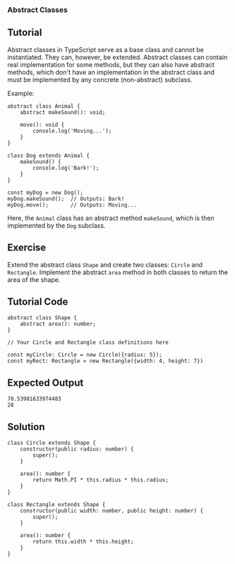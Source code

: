 ### Abstract Classes

Tutorial
-------
Abstract classes in TypeScript serve as a base class and cannot be instantiated. They can, however, be extended. Abstract classes can contain real implementation for some methods, but they can also have abstract methods, which don't have an implementation in the abstract class and must be implemented by any concrete (non-abstract) subclass.

Example:

    abstract class Animal {
        abstract makeSound(): void;
    
        move(): void {
            console.log('Moving...');
        }
    }
    
    class Dog extends Animal {
        makeSound() {
            console.log('Bark!');
        }
    }
    
    const myDog = new Dog();
    myDog.makeSound();  // Outputs: Bark!
    myDog.move();       // Outputs: Moving...

Here, the `Animal` class has an abstract method `makeSound`, which is then implemented by the `Dog` subclass.

Exercise
-------
Extend the abstract class `Shape` and create two classes: `Circle` and `Rectangle`. Implement the abstract `area` method in both classes to return the area of the shape.

Tutorial Code
-------
    abstract class Shape {
        abstract area(): number;
    }
    
    // Your Circle and Rectangle class definitions here

    const myCircle: Circle = new Circle({radius: 5});
    const myRect: Rectangle = new Rectangle({width: 4, height: 7})

Expected Output
-------
    78.53981633974483
    28

Solution
-------
    class Circle extends Shape {
        constructor(public radius: number) {
            super();
        }
    
        area(): number {
            return Math.PI * this.radius * this.radius;
        }
    }
    
    class Rectangle extends Shape {
        constructor(public width: number, public height: number) {
            super();
        }
    
        area(): number {
            return this.width * this.height;
        }
    }
